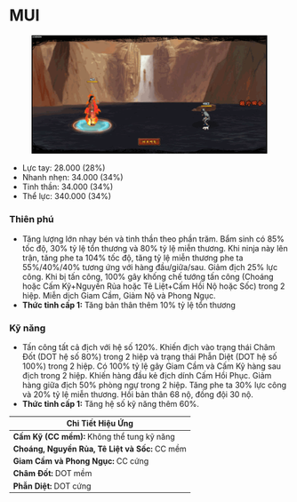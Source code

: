 # MUI

<figure><img src="../../.gitbook/assets/Mui_S.Atk_.gif" alt=""><figcaption></figcaption></figure>

* Lực tay: 28.000 (28%)
* Nhanh nhẹn: 34.000 (34%)
* Tinh thần: 34.000 (34%)
* Thể lực: 340.000 (34%)

### Thiên phú

* Tăng lượng lớn nhạy bén và tinh thần theo phần trăm. Bẩm sinh có 85% tốc độ, 30% tỷ lệ tổn thương và 80% tỷ lệ miễn thương. Khi ninja này lên trận, tăng phe ta 104% tốc độ, tăng tỷ lệ miễn thương phe ta 55%/40%/40% tương ứng với hàng đầu/giữa/sau. Giảm địch 25% lực công. Khi bị tấn công, 100% gây khống chế tướng tấn công (Choáng hoặc Cấm Kỹ+Nguyền Rủa hoặc Tê Liệt+Cấm Hồi Nộ hoặc Sốc) trong 2 hiệp. Miễn dịch Giam Cầm, Giảm Nộ và Phong Ngục.
* **Thức tỉnh cấp 1:** Tăng bản thân thêm 10% tỷ lệ tổn thương

### Kỹ năng

* Tấn công tất cả địch với hệ số 120%. Khiến địch vào trạng thái Châm Đốt (DOT hệ số 80%) trong 2 hiệp và trạng thái Phẫn Diệt (DOT hệ số 100%) trong 2 hiệp. Có 100% tỷ lệ gây Giam Cầm và Cấm Kỹ hàng sau địch trong 2 hiệp. Khiến hàng đầu kẻ địch dính Cấm Hồi Phục. Giảm hàng giữa địch 50% phòng ngự trong 2 hiệp. Tăng phe ta 30% lực công và 20% tỷ lệ miễn thương. Hồi bản thân 68 nộ, đồng đội 30 nộ.
* **Thức tỉnh cấp 1:** Tăng hệ số kỹ năng thêm 60%.

| Chi Tiết Hiệu Ứng                              |
| ---------------------------------------------- |
| **Cấm Kỹ (CC mềm):** Không thể tung kỹ năng    |
| **Choáng, Nguyền Rủa, Tê Liệt và Sốc:** CC mềm |
| **Giam Cầm và Phong Ngục:** CC cứng            |
| **Châm Đốt:** DOT mềm                          |
| **Phẫn Diệt:** DOT cứng                        |
